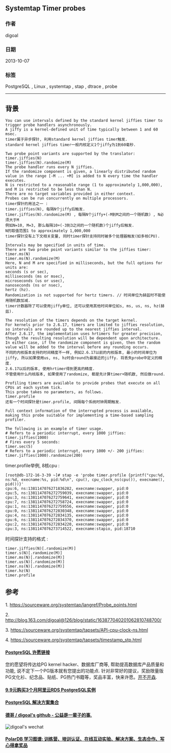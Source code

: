 ## Systemtap Timer probes  
                   
### 作者               
digoal                 
             
### 日期                                
2013-10-07             
              
### 标签             
PostgreSQL , Linux , systemtap , stap , dtrace , probe              
                                               
----                       
                                                           
## 背景          
```  
You can use intervals defined by the standard kernel jiffies timer to trigger probe handlers asynchronously.  
A jiffy is a kernel-defined unit of time typically between 1 and 60 msec.   
timer属于异步探针, 利用standard kernel jiffies timer触发.  
standard kernel jiffies timer一般内核定义1个jiffy为1到60毫秒.  
  
Two probe point variants are supported by the translator:  
timer.jiffies(N)  
timer.jiffies(N).randomize(M)  
The probe handler runs every N jiffies.   
If the randomize component is given, a linearly distributed random value in the range [-M ... +M] is added to N every time the handler executes.   
N is restricted to a reasonable range (1 to approximately 1,000,000), and M is restricted to be less than N.   
There are no target variables provided in either context.   
Probes can be run concurrently on multiple processors.  
timer探针的用法之一 :   
timer.jiffies(N), 每隔N个jiffy后触发.  
timer.jiffies(N).randomize(M) , 每隔N个jiffy+(-M到M之间的一个随机数) , N必须大于M  
例如N=10, M=3, 那么每隔10+(-3到3之间的一个随机数)个jiffy后触发.  
N的取值范围1 to approximately 1,000,000  
timer探针没有上下文相关变量, 同时timer探针支持同时被多个处理器触发(如多核CPU).  
  
Intervals may be specified in units of time.   
There are two probe point variants similar to the jiffies timer:  
timer.ms(N)  
timer.ms(N).randomize(M)  
Here, N and M are specified in milliseconds, but the full options for units are:  
seconds (s or sec),   
milliseconds (ms or msec),   
microseconds (us or usec),   
nanoseconds (ns or nsec),   
hertz (hz).   
Randomization is not supported for hertz timers. // 时间单位为赫兹时不能使用随机数加减.  
timer计数器除了可以使用jiffy单位, 还可以使用其他时间单位如s, ms, us, ns, hz(赫兹).  
  
The resolution of the timers depends on the target kernel.   
For kernels prior to 2.6.17, timers are limited to jiffies resolution, so intervals are rounded up to the nearest jiffies interval.   
After 2.6.17, the implementation uses hrtimers for greater precision, though the resulting resolution will be dependent upon architecture.   
In either case, if the randomize component is given, then the random value will be added to the interval before any rounding occurs.  
不同的内核版本支持的时间精度不一样, 例如2.6.17以前的内核版本, 最小的时间单位为jiffy, 所以如果使用us, ns, hz时会round为最接近的jiffy. 将丢失probe中定义的精度.  
2.6.17以后的版本, 使用hrtimer得到更高的精度.  
不管使用什么内核版本, 如果使用了randomize, 都是先计算timer+随机数, 然后做round.  
  
Profiling timers are available to provide probes that execute on all CPUs at each system tick.   
This probe takes no parameters, as follows.  
timer.profile  
还有一个时间探针是timer.profile, 间隔每个系统时钟周期触发.  
  
Full context information of the interrupted process is available, making this probe suitable for implementing a time-based sampling profiler.  
  
The following is an example of timer usage.  
# Refers to a periodic interrupt, every 1000 jiffies:  
timer.jiffies(1000)  
# Fires every 5 seconds:  
timer.sec(5)  
# Refers to a periodic interrupt, every 1000 +/- 200 jiffies:  
timer.jiffies(1000).randomize(200)  
```  
  
timer.profile举例, 8核cpu :   
  
```  
[root@db-172-16-3-39 ~]# stap -e 'probe timer.profile {printf("cpu:%d, ns:%d, execname:%s, pid:%d\n", cpu(), cpu_clock_ns(cpu()), execname(), pid())}'  
cpu:6, ns:1381147076271836282, execname:swapper, pid:0  
cpu:5, ns:1381147076272759039, execname:swapper, pid:0  
cpu:3, ns:1381147076272759641, execname:swapper, pid:0  
cpu:7, ns:1381147076272758724, execname:swapper, pid:0  
cpu:1, ns:1381147076272759556, execname:swapper, pid:0  
cpu:0, ns:1381147076272830348, execname:swapper, pid:0  
cpu:4, ns:1381147076272834135, execname:swapper, pid:0  
cpu:6, ns:1381147076272834370, execname:swapper, pid:0  
cpu:2, ns:1381147076272834220, execname:swapper, pid:0  
cpu:3, ns:1381147076273714522, execname:stapio, pid:18710  
```  
  
时间探针支持的格式 :   
  
```  
timer.jiffies(N)[.randomize(M)]  
timer.s(N)[.randomize(M)]  
timer.ms(N)[.randomize(M)]  
timer.us(N)[.randomize(M)]  
timer.ns(N)[.randomize(M)]  
timer.hz(N)  
timer.profile  
```  
  
## 参考  
1\. https://sourceware.org/systemtap/langref/Probe_points.html  
  
2\. http://blog.163.com/digoal@126/blog/static/163877040201062810748700/  
  
3\. https://sourceware.org/systemtap/tapsets/API-cpu-clock-ns.html  
  
4\. https://sourceware.org/systemtap/tapsets/timestamp_stp.html  
  
  
  
  
  
  
  
  
  
  
  
  
  
  
  
  
  
  
  
  
  
  
  
  
  
  
  
  
  
  
  
  
  
  
  
  
  
  
  
  
  
  
  
  
  
  
  
  
  
  
  
  
  
  
  
  
  
  
  
  
  
  
  
  
  
  
  
  
  
  
  
  
  
#### [PostgreSQL 许愿链接](https://github.com/digoal/blog/issues/76 "269ac3d1c492e938c0191101c7238216")
您的愿望将传达给PG kernel hacker、数据库厂商等, 帮助提高数据库产品质量和功能, 说不定下一个PG版本就有您提出的功能点. 针对非常好的提议，奖励限量版PG文化衫、纪念品、贴纸、PG热门书籍等，奖品丰富，快来许愿。[开不开森](https://github.com/digoal/blog/issues/76 "269ac3d1c492e938c0191101c7238216").  
  
  
#### [9.9元购买3个月阿里云RDS PostgreSQL实例](https://www.aliyun.com/database/postgresqlactivity "57258f76c37864c6e6d23383d05714ea")
  
  
#### [PostgreSQL 解决方案集合](https://yq.aliyun.com/topic/118 "40cff096e9ed7122c512b35d8561d9c8")
  
  
#### [德哥 / digoal's github - 公益是一辈子的事.](https://github.com/digoal/blog/blob/master/README.md "22709685feb7cab07d30f30387f0a9ae")
  
  
![digoal's wechat](../pic/digoal_weixin.jpg "f7ad92eeba24523fd47a6e1a0e691b59")
  
  
#### [PolarDB 学习图谱: 训练营、培训认证、在线互动实验、解决方案、生态合作、写心得拿奖品](https://www.aliyun.com/database/openpolardb/activity "8642f60e04ed0c814bf9cb9677976bd4")
  
